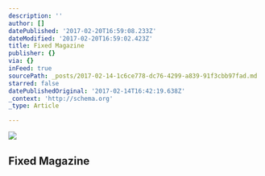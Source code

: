 ```yaml
---
description: ''
author: []
datePublished: '2017-02-20T16:59:08.233Z'
dateModified: '2017-02-20T16:59:02.423Z'
title: Fixed Magazine
publisher: {}
via: {}
inFeed: true
sourcePath: _posts/2017-02-14-1c6ce778-dc76-4299-a839-91f3cbb97fad.md
starred: false
datePublishedOriginal: '2017-02-14T16:42:19.638Z'
_context: 'http://schema.org'
_type: Article

---
```

![](https://the-grid-user-content.s3-us-west-2.amazonaws.com/6f5b66a8-34fe-4e45-8839-b84f22cac4b1.jpg)

## Fixed Magazine